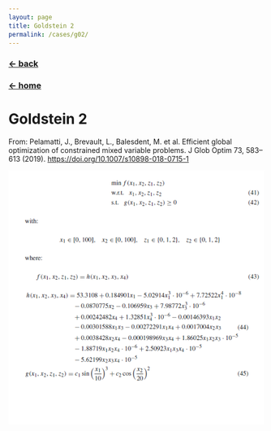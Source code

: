```yaml
---
layout: page
title: Goldstein 2
permalink: /cases/g02/
---
```

### [← back](/cases/)
### [← home](/index/)

# Goldstein 2


From: Pelamatti, J., Brevault, L., Balesdent, M. et al. Efficient global optimization of constrained mixed variable problems. J Glob Optim 73, 583–613 (2019). https://doi.org/10.1007/s10898-018-0715-1

<img align="left" src="https://raw.githubusercontent.com/mixed-optimization-benchmark/mixed-optimization-benchmark.github.io/master/Cas%20test/Goldstein_2.PNG" >
